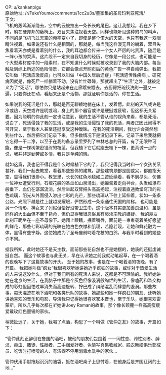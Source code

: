 
OP: u/kankanpigu  
原始地址: /r/FakeYoumo/comments/1cc2u3s/董家集的圣母玛利亚死活/  
正文:  
飞机的轰鸣渐渐隐去，空中的云被拉出一条长长的尾巴。这让我想起，我在乡下时，躺在硬邦邦的藤椅上，双目失焦注视着天空。同样也能听见这种的鸟的叫声，不同的是飞机飞过天空的频率变小了，即使是整个偌大的天空，也只有我这一双眼睛注视着。如果说还有什么是相同的，那就是，每当我这样漫无目的躺着，双目失焦看着天亦或是看着别的什么，我的耳边都会传来一个女人严厉的叱责声，随后是一阵小孩的哭声。这片段不一定来自我切身的经历，它像是一段公式，也可能是一个大型素材库中的一段素材，在不知道什么时候就被收录到了我的大脑内部。每当触及到综上所述的危险情景，它都会像点开网页后的黄色广告一样自动弹出，我把它叫做「死活应激反应」也可以叫做「中国久居后遗症」「死活遗传性疾病」。研究病因就是，像死尸一样躺着不动，没有忙忙碌碌，那就超出了“生活”之外，就被定义为了“死活”。哪怕你只是站起来在走廊踱来踱去，去厨房把碗筷洗刷一遍又一遍，只要你还在动，看起来还是个活物，那就证明你是活的，你在生活。

如果说我的死活是什么，那就是百无聊赖地躺在床上，发着愣。此刻的天气或许是冷或热，天空或许是明或暗，身上的那个器官或许是硬挺或疲软，但这都无关紧要。因为聪明的你此刻一定也注意到，我的生活不管从谁的视角来看，都是死活。说白了，死活侵蚀了我的生活，或是我的生活侵蚀了我的死活，两者正因此闹得不可开交，至于我本人甚至还挺享受这种暧昧。
在我的死活期间，我也许会突然想到些什么，然后把它们记录下来，但多数情况下是没记录下来。记录下来后我就把它忘得一干二净，以至于在我的备忘录里罗列了林林总总的开篇，有了无限种可能，像是一棵树繁密错综的枝茎，但我植下它后就跑去植下一棵，更真诚一点的说，我并非是勤劳或多情，我只是单纯的懒。

就如这篇，我也记不得我是什么时候植下它的了，我只记得我当时和一个女孩关系甚好，我们一起去教堂，看着那些宏伟的建筑，那些建筑顶部是圆或尖，都直指天空，显得我们很渺小。教堂里，长长的红色地毯如血迹延续着，看不到尽头，仿佛一位神女遭受行刺，石榴花般的圣血如山泉涌出，她匍匐着走向神台，头发如瀑布般垂下，血仍在潺潺流淌，然后举起双臂把头高高扬起，注视着直通教堂穹顶的彩色琉璃，阳光从外面侵入渗出七彩的光芒，那些琉璃从下往上延伸着，状如一条条公路，光照下越是往上就越发耀眼，俨然形成一条条通往天国的阶梯。
也可能是另一个情形，神女来了列假但恰好没带卫生巾，这个版本其实更加善良温和，虽是同样的大出血但不至于毙命，但仍显得我很恶俗且有亵渎宗教的嫌疑。
我的朋友此刻正跪坐在一座圣母像下。她闭上眼睛，抿着嘴唇，面前是一束束载着美好愿望的鲜花，那些七彩琉璃的光映在她白色衣襟和肌理，若隐若现，让她和鲜花融为一体，显得有些宁静。这使她成为了圣母座前叼着花枝的白鸽，与我平时看到的她些许不同。

据我所知，此时她还不是天主教，面前那些花自然也不是她摆的，她装的还挺虔诚挺自然。
而这个故事也与此无关，早在认识她之前我就动笔起草，在一个喝着酒的夜晚写下了这篇故事的开头。
至于她的故事，也是在一个喝着酒的夜晚，有了开篇。
我把她叫做“疯女”我很喜欢听她讲她近乎疯狂的故事，或许对于热爱生活的人来说这没什么，但对于我们所有的死活人来说，这都是不可理喻的。我听她讲她在北京的生活，在我脑子中那是个灰色但像漩涡般绚烂的生活，像嗑药和滥交构成的彩虹但因怕过早消失而高速旋转、拧巴成了纠结混乱而肆意的漩涡。那些故事，每天混迹在地下酒吧和各类乐队的故事、她那些和她一样疯狂的朋友、还听她讲她喜欢的音乐和电影，导演我只记得她很喜欢冢本晋也，至于乐队，她很喜欢雷蒙斯，所以几乎每次都在听她讲Joey Raman的故事，那个像长颈鹿一样高高瘦瘦爱戴玫红色墨镜的家伙。

稍微扯远了，关于她，我喝了点酒，构思了一个叫做《管仲之友》的故事，开篇如下：

“管仲此刻正醉倒在鲁国的酒吧，被他的朋友们包围着
——同性恋、跨性别者、醉汉、毒虫、赌徒、性瘾者、二手烟爱好者、色情写真集收藏家、脱衣舞娘俱乐部成员、吃饭时打喷嚏的人、有洁癖不停用消毒水洗手的家伙…

管仲伏用手肘拖起沉沉的脑袋，抵在酒吧桌子上思忖着，在他身后是齐国辽阔的土地…”

